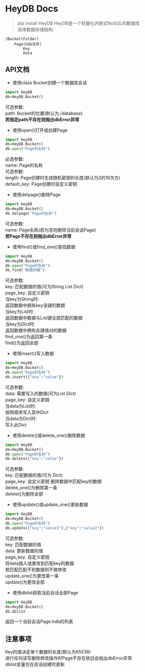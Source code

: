 # HeyDB Docs
> pip install HeyDB
HeyDB是一个轻量化内嵌式NoSQL的数据库  
具体数据存储结构:

    /Bucket(Folder)
        Page(hdb文件)
            Key
            Data  
## API文档
+ 使用class Bucket创建一个数据库会话
```python
import HeyDB
db=HeyDB.Bucket()
```
可选参数:  
path: Bucket的位置(默认为./database)  
**若指定path不存在则抛出dbError异常**
+ 使用open()打开或创建Page  
```python
import HeyDB
db=HeyDB.Bucket()
db.open("Page的名称")
```
必选参数:  
name: Page的名称  
可选参数:  
length: Page创建时生成随机密钥的长度(默认为2的16次方)  
default_key: Page创建时自定义密钥  
+ 使用delpage()删除Page
```python
import HeyDB
db=HeyDB.Bucket()
db.delpage("Page的名称")
```
可选参数:  
name: Page名称(若为空则删除当前会话Page)  
**若Page不存在则抛出dbError异常**
+ 使用find()或find_one()查找数据
```python
import HeyDB
db=HeyDB.Bucket()
db.open("Page的名称")
db.find("数据的键")
```
可选参数:  
key: 匹配数据的值(可为String List Dict)  
page_key: 自定义密钥  
当key为String时:  
返回数据中拥有key该键的数据  
当key为List时:  
返回数据中数据与List键全部匹配的数据  
当key为Dict时:  
返回数据中拥有此键值对的数据  
find_one()为返回第一条  
find()为返回全部  
+ 使用insert()写入数据
```python
import HeyDB
db=HeyDB.Bucket()
db.open("Page的名称")
db.insert({"key":"value"})
```
可选参数:  
data: 需要写入的数据(可为List Dict)  
page_key: 自定义密钥  
当data为List时:  
按照顺序写入其中Dict  
当data为Dict时:  
写入此Dict
+ 使用delete()或delete_one()删除数据
```python
import HeyDB
db=HeyDB.Bucket()
db.open("Page的名称")
db.delete({"key":"value"})
```
可选参数:  
key: 匹配数据的值(可为 Dict)  
page_key: 自定义密钥
删除数据中匹配key的数据   
delete_one()为删除第一条  
delete()为删除全部  
+ 使用update()或update_one()更新数据
```python
import HeyDB
db=HeyDB.Bucket()
db.open("Page的名称")
db.update({"key":"value1"},{"key":"value2"})
```
可选参数:  
key: 匹配数据的值  
data: 更新数据的值  
page_key: 自定义密钥  
将data插入或更改到匹配key的数据  
若匹配匹配不到数据则不做修改  
update_one()为更改第一条  
update()为更改全部  
+ 使用dblist获取当前会话全部Page
```python
import HeyDB
db=HeyDB.Bucket()
db.dblist
```
返回一个当前会话Page.hdb的列表
## 注意事项
Key的值决定单个数据的长度(默认为65536)  
进行任何读写删除修改操作时Page不存在依旧会抛出dbError异常  
dblist变量仅在会话创建时更新
